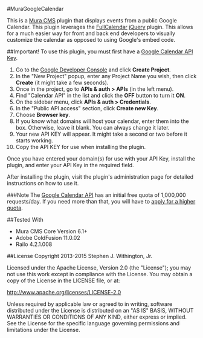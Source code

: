 #MuraGoogleCalendar

This is a [Mura CMS](http://getmura.com) plugin that displays events from a public Google Calendar. This plugin leverages the [FullCalendar](http://fullcalendar.io) [jQuery](http://jquery.com) plugin. This allows for a much easier way for front and back end developers to visually customize the calendar as opposed to using Google's embed code.

##Important!
To use this plugin, you must first have a [Google Calendar API Key](https://console.developers.google.com/project).

  1. Go to the [Google Developer Console](https://console.developers.google.com/project) and click **Create Project**.
  2. In the "New Project" popup, enter any Project Name you wish, then click **Create** (it might take a few seconds).
  3. Once in the project, go to **APIs & auth > APIs** (in the left menu).
  4. Find "Calendar API" in the list and click the **OFF** button to turn it **ON**.
  5. On the sidebar menu, click **APIs & auth > Credentials**.
  6. In the "Public API access" section, click **Create new Key**.
  7. Choose **Browser key**.
  8. If you know what domains will host your calendar, enter them into the box. Otherwise, leave it blank. You can always change it later.
  9. Your new API KEY will appear. It might take a second or two before it starts working.
  10. Copy the API KEY for use when installing the plugin.

Once you have entered your domain(s) for use with your API Key, install the plugin, and enter your API Key in the required field.

After installing the plugin, visit the plugin's administration page for detailed instructions on how to use it.

###Note
The [Google Calendar API](https://console.developers.google.com/project) has an initial free quota of 1,000,000 requests/day. If you need more than that, you will have to [apply for a higher quota](https://support.google.com/code/contact/calendar_api_quota).

##Tested With
* Mura CMS Core Version 6.1+
* Adobe ColdFusion 11.0.02
* Railo 4.2.1.008

##License
Copyright 2013-2015 Stephen J. Withington, Jr.

Licensed under the Apache License, Version 2.0 (the "License"); you may not use this work except in compliance with the License. You may obtain a copy of the License in the LICENSE file, or at:

http://www.apache.org/licenses/LICENSE-2.0

Unless required by applicable law or agreed to in writing, software distributed under the License is distributed on an "AS IS" BASIS, WITHOUT WARRANTIES OR CONDITIONS OF ANY KIND, either express or implied. See the License for the specific language governing permissions and limitations under the License.